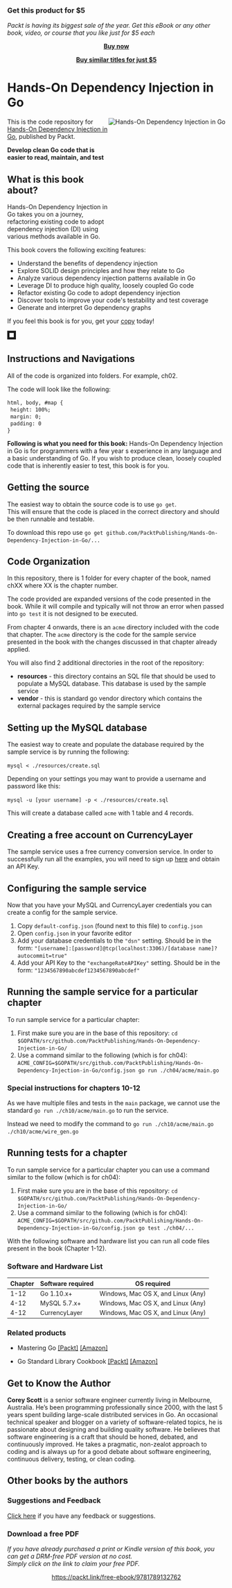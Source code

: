 
### Get this product for $5

<i>Packt is having its biggest sale of the year. Get this eBook or any other book, video, or course that you like just for $5 each</i>


<b><p align='center'>[Buy now](https://packt.link/9781789132762)</p></b>


<b><p align='center'>[Buy similar titles for just $5](https://subscription.packtpub.com/search)</p></b>


# Hands-On Dependency Injection in Go

<a href="https://www.packtpub.com/application-development/hands-dependency-injection-go?utm_source=github&utm_medium=repository&utm_campaign=9781789132762 "><img src="https://d255esdrn735hr.cloudfront.net/sites/default/files/imagecache/ppv4_main_book_cover/B10763_MockupCover_new.png" alt="Hands-On Dependency Injection in Go" height="256px" align="right"></a>

This is the code repository for [Hands-On Dependency Injection in Go](https://www.packtpub.com/application-development/hands-dependency-injection-go?utm_source=github&utm_medium=repository&utm_campaign=9781789132762 ), published by Packt.

**Develop clean Go code that is easier to read, maintain, and test**

## What is this book about?
Hands-On Dependency Injection in Go takes you on a journey, refactoring existing code to adopt dependency injection (DI) using various methods available in Go.

This book covers the following exciting features:
* Understand the benefits of dependency injection 
* Explore SOLID design principles and how they relate to Go 
* Analyze various dependency injection patterns available in Go 
* Leverage DI to produce high quality, loosely coupled Go code 
* Refactor existing Go code to adopt dependency injection 
* Discover tools to improve your code's testability and test coverage 
* Generate and interpret Go dependency graphs 

If you feel this book is for you, get your [copy](https://www.amazon.com/dp/1789132762) today!

<a href="https://www.packtpub.com/?utm_source=github&utm_medium=banner&utm_campaign=GitHubBanner"><img src="https://raw.githubusercontent.com/PacktPublishing/GitHub/master/GitHub.png" 
alt="https://www.packtpub.com/" border="5" /></a>

## Instructions and Navigations
All of the code is organized into folders. For example, ch02.

The code will look like the following:
```
html, body, #map {
 height: 100%; 
 margin: 0;
 padding: 0
}
```

**Following is what you need for this book:**
Hands-On Dependency Injection in Go is for programmers with a few year s experience in any language and a basic understanding of Go. If you wish to produce clean, loosely coupled code that is inherently easier to test, this book is for you.

## Getting the source

The easiest way to obtain the source code is to use `go get`.  
This will ensure that the code is placed in the correct directory and should be then runnable and testable.

To download this repo use `go get github.com/PacktPublishing/Hands-On-Dependency-Injection-in-Go/...`

## Code Organization

In this repository, there is 1 folder for every chapter of the book, named chXX where XX is the chapter number.

The code provided are expanded versions of the code presented in the book.  While it will compile and typically
will not throw an error when passed into `go test` it is not designed to be executed.

From chapter 4 onwards, there is an `acme` directory included with the code that chapter.
The `acme` directory is the code for the sample service presented in the book with the changes discussed in that chapter
already applied.

You will also find 2 additional directories in the root of the repository:
 
 * **resources** - this directory contains an SQL file that should be used to populate a MySQL database.  This database
 is used by the sample service 
 * **vendor** - this is standard go vendor directory which contains the external packages required by the sample service

## Setting up the MySQL database

The easiest way to create and populate the database required by the sample service is by running the following:

`mysql < ./resources/create.sql`

Depending on your settings you may want to provide a username and password like this:

`mysql -u [your username] -p < ./resources/create.sql`

This will create a database called `acme` with 1 table and 4 records.

## Creating a free account on CurrencyLayer

The sample service uses a free currency conversion service.  In order to successfully run all the examples, you will need
to sign up [here](https://currencylayer.com/) and obtain an API Key.

## Configuring the sample service

Now that you have your MySQL and CurrencyLayer credentials you can create a config for the sample service.

1. Copy `default-config.json` (found next to this file) to `config.json`
1. Open `config.json` in your favorite editor
1. Add your database credentials to the `"dsn"` setting.  Should be in the form: 
`"[username]:[password]@tcp(localhost:3306)/[database name]?autocommit=true"`
1. Add your API Key to the `"exchangeRateAPIKey"` setting.  Should be in the form: `"1234567890abcdef1234567890abcdef"`

## Running the sample service for a particular chapter

To run sample service for a particular chapter:
 
1. First make sure you are in the base of this repository:
`cd $GOPATH/src/github.com/PacktPublishing/Hands-On-Dependency-Injection-in-Go/` 
1. Use a command similar to the following (which is for ch04):
`ACME_CONFIG=$GOPATH/src/github.com/PacktPublishing/Hands-On-Dependency-Injection-in-Go/config.json go run ./ch04/acme/main.go` 

### Special instructions for chapters 10-12

As we have multiple files and tests in the `main` package, we cannot use the standard `go run ./ch10/acme/main.go` to run the service.

Instead we need to modify the command to `go run ./ch10/acme/main.go ./ch10/acme/wire_gen.go`

## Running tests for a chapter

To run sample service for a particular chapter you can use a command similar to the follow (which is for ch04):

1. First make sure you are in the base of this repository:
`cd $GOPATH/src/github.com/PacktPublishing/Hands-On-Dependency-Injection-in-Go/` 
1. Use a command similar to the following (which is for ch04):
`ACME_CONFIG=$GOPATH/src/github.com/PacktPublishing/Hands-On-Dependency-Injection-in-Go/config.json go test ./ch04/...` 

With the following software and hardware list you can run all code files present in the book (Chapter 1-12).
### Software and Hardware List
| Chapter  | Software required                    | OS required                        |
| -------- | ------------------------------------ | -----------------------------------|
| 1-12     | Go 1.10.x+                           | Windows, Mac OS X, and Linux (Any) |
| 4-12     | MySQL 5.7.x+                         | Windows, Mac OS X, and Linux (Any) |
| 4-12     | CurrencyLayer                        | Windows, Mac OS X, and Linux (Any) |

### Related products
* Mastering Go [[Packt]](https://www.packtpub.com/networking-and-servers/mastering-go?utm_source=github&utm_medium=repository&utm_campaign=9781788626545 ) [[Amazon]](https://www.amazon.com/dp/1788626540)

* Go Standard Library Cookbook [[Packt]](https://www.packtpub.com/application-development/go-standard-library-cookbook?utm_source=github&utm_medium=repository&utm_campaign=9781788475273 ) [[Amazon]](https://www.amazon.com/dp/1788475275)


## Get to Know the Author
**Corey Scott**
is a senior software engineer currently living in Melbourne, Australia. He’s been programming professionally since 2000, with the last 5 years spent building large-scale distributed services in Go.
An occasional technical speaker and blogger on a variety of software-related topics, he is passionate about designing and building quality software. He believes that software engineering is a craft that should be honed, debated, and continuously improved. He takes a pragmatic, non-zealot approach to coding and is always up for a good debate about software engineering, continuous delivery, testing, or clean coding.


## Other books by the authors


### Suggestions and Feedback
[Click here](https://docs.google.com/forms/d/e/1FAIpQLSdy7dATC6QmEL81FIUuymZ0Wy9vH1jHkvpY57OiMeKGqib_Ow/viewform) if you have any feedback or suggestions.


### Download a free PDF

 <i>If you have already purchased a print or Kindle version of this book, you can get a DRM-free PDF version at no cost.<br>Simply click on the link to claim your free PDF.</i>
<p align="center"> <a href="https://packt.link/free-ebook/9781789132762">https://packt.link/free-ebook/9781789132762 </a> </p>